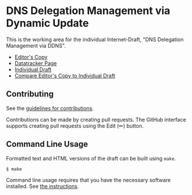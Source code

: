 # DNS Delegation Management via Dynamic Update

This is the working area for the individual Internet-Draft, "DNS Delegation Management via DDNS".

* [Editor's Copy](https://johanix.github.io/draft-johani-dnsop-delegation-mgmt-via-ddns/#go.draft-johani-dnsop-delegation-mgmt-via-ddns.html)
* [Datatracker Page](https://datatracker.ietf.org/doc/draft-johani-dnsop-delegation-mgmt-via-ddns)
* [Individual Draft](https://datatracker.ietf.org/doc/html/draft-johani-dnsop-delegation-mgmt-via-ddns)
* [Compare Editor's Copy to Individual Draft](https://johanix.github.io/draft-johani-dnsop-delegation-mgmt-via-ddns/#go.draft-johani-dnsop-delegation-mgmt-via-ddns.diff)


## Contributing

See the
[guidelines for contributions](https://github.com/johanix/draft-johani-dnsop-delegation-mgmt-via-ddns/blob/main/CONTRIBUTING.md).

Contributions can be made by creating pull requests.
The GitHub interface supports creating pull requests using the Edit (✏) button.


## Command Line Usage

Formatted text and HTML versions of the draft can be built using `make`.

```sh
$ make
```

Command line usage requires that you have the necessary software installed.  See
[the instructions](https://github.com/martinthomson/i-d-template/blob/main/doc/SETUP.md).

